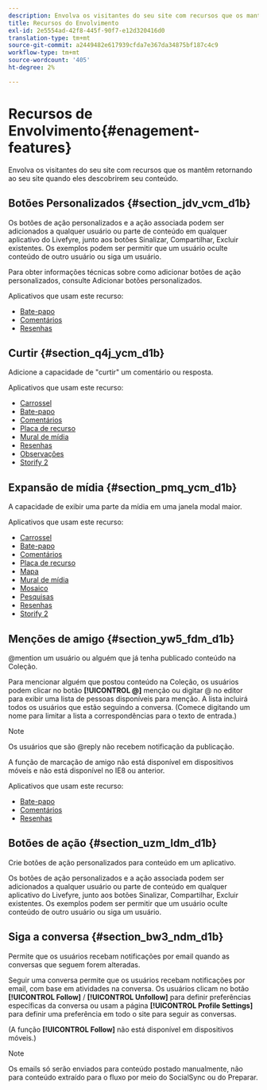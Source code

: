 ```yaml
---
description: Envolva os visitantes do seu site com recursos que os mantêm retornando ao seu site quando eles descobrirem seu conteúdo.
title: Recursos do Envolvimento
exl-id: 2e5554ad-42f8-445f-90f7-e12d320416d0
translation-type: tm+mt
source-git-commit: a2449482e617939cfda7e367da34875bf187c4c9
workflow-type: tm+mt
source-wordcount: '405'
ht-degree: 2%

---
```


# Recursos de Envolvimento{#enagement-features}

Envolva os visitantes do seu site com recursos que os mantêm retornando ao seu site quando eles descobrirem seu conteúdo.

## Botões Personalizados {#section_jdv_vcm_d1b}

Os botões de ação personalizados e a ação associada podem ser adicionados a qualquer usuário ou parte de conteúdo em qualquer aplicativo do Livefyre, junto aos botões Sinalizar, Compartilhar, Excluir existentes. Os exemplos podem ser permitir que um usuário oculte conteúdo de outro usuário ou siga um usuário.

Para obter informações técnicas sobre como adicionar botões de ação personalizados, consulte Adicionar botões personalizados.

Aplicativos que usam este recurso:

* [Bate-papo](../c-about-apps/c-chat-app/c-chat-app.md#c_chat_app)
* [Comentários](/help/using/c-about-apps/c-comments/c-comments.md)
* [Resenhas](../c-about-apps/c-reviews-app/c-reviews-app.md#c_reviews_app)

## Curtir {#section_q4j_ycm_d1b}

Adicione a capacidade de &quot;curtir&quot; um comentário ou resposta.

Aplicativos que usam este recurso:

* [Carrossel](../c-about-apps/c-carousel-app/c-carousel-app.md#c_carousel_app)
* [Bate-papo](../c-about-apps/c-chat-app/c-chat-app.md#c_chat_app)
* [Comentários](/help/using/c-about-apps/c-comments/c-comments.md)
* [Placa de recurso](../c-about-apps/c-feature-card-app/c-feature-card-app.md#c_feature_card_app)
* [Mural de mídia](../c-about-apps/c-media-wall-app/c-media-wall-app.md#c_media_wall_app)
* [Resenhas](../c-about-apps/c-reviews-app/c-reviews-app.md#c_reviews_app)
* [Observações](../c-about-apps/c-sidenotes-app/c-sidenotes-app.md#c_sidenotes_app)
* [Storify 2](../c-about-apps/c-storify2/c-storify2.md#c_storify2)

## Expansão de mídia {#section_pmq_ycm_d1b}

A capacidade de exibir uma parte da mídia em uma janela modal maior.

Aplicativos que usam este recurso:

* [Carrossel](../c-about-apps/c-carousel-app/c-carousel-app.md#c_carousel_app)
* [Bate-papo](../c-about-apps/c-chat-app/c-chat-app.md#c_chat_app)
* [Comentários](/help/using/c-about-apps/c-comments/c-comments.md)
* [Placa de recurso](../c-about-apps/c-feature-card-app/c-feature-card-app.md#c_feature_card_app)
* [Mapa](../c-about-apps/c-map-app/c-map-app.md#c_map_app)
* [Mural de mídia](../c-about-apps/c-media-wall-app/c-media-wall-app.md#c_media_wall_app)
* [Mosaico](../c-about-apps/c-mosaic-app/c-mosaic-app.md#c_mosaic_app)
* [Pesquisas](../c-about-apps/c-polls-app/c-polls-app.md#c_polls_app)
* [Resenhas](../c-about-apps/c-reviews-app/c-reviews-app.md#c_reviews_app)
* [Storify 2](../c-about-apps/c-storify2/c-storify2.md#c_storify2)

## Menções de amigo {#section_yw5_fdm_d1b}

@mention um usuário ou alguém que já tenha publicado conteúdo na Coleção.

Para mencionar alguém que postou conteúdo na Coleção, os usuários podem clicar no botão **[!UICONTROL @]** menção ou digitar @ no editor para exibir uma lista de pessoas disponíveis para menção. A lista incluirá todos os usuários que estão seguindo a conversa. (Comece digitando um nome para limitar a lista a correspondências para o texto de entrada.)

>[!NOTE]
>
>Os usuários que são @reply não recebem notificação da publicação.

A função de marcação de amigo não está disponível em dispositivos móveis e não está disponível no IE8 ou anterior.

Aplicativos que usam este recurso:

* [Bate-papo](../c-about-apps/c-chat-app/c-chat-app.md#c_chat_app)
* [Comentários](/help/using/c-about-apps/c-comments/c-comments.md)
* [Resenhas](../c-about-apps/c-reviews-app/c-reviews-app.md#c_reviews_app)

## Botões de ação {#section_uzm_ldm_d1b}

Crie botões de ação personalizados para conteúdo em um aplicativo.

Os botões de ação personalizados e a ação associada podem ser adicionados a qualquer usuário ou parte de conteúdo em qualquer aplicativo do Livefyre, junto aos botões Sinalizar, Compartilhar, Excluir existentes. Os exemplos podem ser permitir que um usuário oculte conteúdo de outro usuário ou siga um usuário.

## Siga a conversa {#section_bw3_ndm_d1b}

Permite que os usuários recebam notificações por email quando as conversas que seguem forem alteradas.

Seguir uma conversa permite que os usuários recebam notificações por email, com base em atividades na conversa. Os usuários clicam no botão **[!UICONTROL Follow]** / **[!UICONTROL Unfollow]** para definir preferências específicas da conversa ou usam a página **[!UICONTROL Profile Settings]** para definir uma preferência em todo o site para seguir as conversas.

(A função **[!UICONTROL Follow]** não está disponível em dispositivos móveis.)

>[!NOTE]
>
>Os emails só serão enviados para conteúdo postado manualmente, não para conteúdo extraído para o fluxo por meio do SocialSync ou do Preparar.
